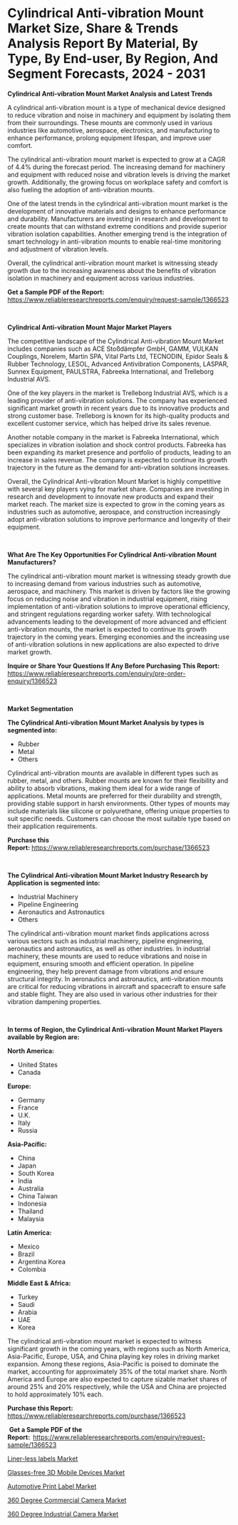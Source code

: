 <p><h1>Cylindrical Anti-vibration Mount Market Size, Share & Trends Analysis Report By Material, By Type, By End-user, By Region, And Segment Forecasts, 2024 - 2031</h1></p><p><strong>Cylindrical Anti-vibration Mount Market Analysis and Latest Trends</strong></p>
<p><p>A cylindrical anti-vibration mount is a type of mechanical device designed to reduce vibration and noise in machinery and equipment by isolating them from their surroundings. These mounts are commonly used in various industries like automotive, aerospace, electronics, and manufacturing to enhance performance, prolong equipment lifespan, and improve user comfort.</p><p>The cylindrical anti-vibration mount market is expected to grow at a CAGR of 4.4% during the forecast period. The increasing demand for machinery and equipment with reduced noise and vibration levels is driving the market growth. Additionally, the growing focus on workplace safety and comfort is also fueling the adoption of anti-vibration mounts.</p><p>One of the latest trends in the cylindrical anti-vibration mount market is the development of innovative materials and designs to enhance performance and durability. Manufacturers are investing in research and development to create mounts that can withstand extreme conditions and provide superior vibration isolation capabilities. Another emerging trend is the integration of smart technology in anti-vibration mounts to enable real-time monitoring and adjustment of vibration levels.</p><p>Overall, the cylindrical anti-vibration mount market is witnessing steady growth due to the increasing awareness about the benefits of vibration isolation in machinery and equipment across various industries.</p></p>
<p><strong>Get a Sample PDF of the Report:&nbsp;</strong> <a href="https://www.reliableresearchreports.com/enquiry/request-sample/1366523">https://www.reliableresearchreports.com/enquiry/request-sample/1366523</a></p>
<p>&nbsp;</p>
<p><strong>Cylindrical Anti-vibration Mount Major Market Players</strong></p>
<p><p>The competitive landscape of the Cylindrical Anti-vibration Mount Market includes companies such as ACE Stoßdämpfer GmbH, GAMM, VULKAN Couplings, Norelem, Martin SPA, Vital Parts Ltd, TECNODIN, Epidor Seals & Rubber Technology, LESOL, Advanced Antivibration Components, LASPAR, Sunnex Equipment, PAULSTRA, Fabreeka International, and Trelleborg Industrial AVS.</p><p>One of the key players in the market is Trelleborg Industrial AVS, which is a leading provider of anti-vibration solutions. The company has experienced significant market growth in recent years due to its innovative products and strong customer base. Trelleborg is known for its high-quality products and excellent customer service, which has helped drive its sales revenue.</p><p>Another notable company in the market is Fabreeka International, which specializes in vibration isolation and shock control products. Fabreeka has been expanding its market presence and portfolio of products, leading to an increase in sales revenue. The company is expected to continue its growth trajectory in the future as the demand for anti-vibration solutions increases.</p><p>Overall, the Cylindrical Anti-vibration Mount Market is highly competitive with several key players vying for market share. Companies are investing in research and development to innovate new products and expand their market reach. The market size is expected to grow in the coming years as industries such as automotive, aerospace, and construction increasingly adopt anti-vibration solutions to improve performance and longevity of their equipment.</p></p>
<p>&nbsp;</p>
<p><strong>What Are The Key Opportunities For Cylindrical Anti-vibration Mount Manufacturers?</strong></p>
<p><p>The cylindrical anti-vibration mount market is witnessing steady growth due to increasing demand from various industries such as automotive, aerospace, and machinery. This market is driven by factors like the growing focus on reducing noise and vibration in industrial equipment, rising implementation of anti-vibration solutions to improve operational efficiency, and stringent regulations regarding worker safety. With technological advancements leading to the development of more advanced and efficient anti-vibration mounts, the market is expected to continue its growth trajectory in the coming years. Emerging economies and the increasing use of anti-vibration solutions in new applications are also expected to drive market growth.</p></p>
<p><strong>Inquire or Share Your Questions If Any Before Purchasing This Report:</strong> <a href="https://www.reliableresearchreports.com/enquiry/pre-order-enquiry/1366523">https://www.reliableresearchreports.com/enquiry/pre-order-enquiry/1366523</a></p>
<p>&nbsp;</p>
<p><strong>Market Segmentation</strong></p>
<p><strong>The Cylindrical Anti-vibration Mount Market Analysis by types is segmented into:</strong></p>
<p><ul><li>Rubber</li><li>Metal</li><li>Others</li></ul></p>
<p><p>Cylindrical anti-vibration mounts are available in different types such as rubber, metal, and others. Rubber mounts are known for their flexibility and ability to absorb vibrations, making them ideal for a wide range of applications. Metal mounts are preferred for their durability and strength, providing stable support in harsh environments. Other types of mounts may include materials like silicone or polyurethane, offering unique properties to suit specific needs. Customers can choose the most suitable type based on their application requirements.</p></p>
<p><strong>Purchase this Report:&nbsp;</strong><a href="https://www.reliableresearchreports.com/purchase/1366523">https://www.reliableresearchreports.com/purchase/1366523</a></p>
<p>&nbsp;</p>
<p><strong>The Cylindrical Anti-vibration Mount Market Industry Research by Application is segmented into:</strong></p>
<p><ul><li>Industrial Machinery</li><li>Pipeline Engineering</li><li>Aeronautics and Astronautics</li><li>Others</li></ul></p>
<p><p>The cylindrical anti-vibration mount market finds applications across various sectors such as industrial machinery, pipeline engineering, aeronautics and astronautics, as well as other industries. In industrial machinery, these mounts are used to reduce vibrations and noise in equipment, ensuring smooth and efficient operation. In pipeline engineering, they help prevent damage from vibrations and ensure structural integrity. In aeronautics and astronautics, anti-vibration mounts are critical for reducing vibrations in aircraft and spacecraft to ensure safe and stable flight. They are also used in various other industries for their vibration dampening properties.</p></p>
<p>&nbsp;</p>
<p><strong>In terms of Region, the Cylindrical Anti-vibration Mount Market Players available by Region are:</strong></p>
<p>
    <p> <strong> North America: </strong>
        <ul>
            <li>United States</li>
            <li>Canada</li>
        </ul>
        </p> 
    <p> <strong> Europe: </strong>
        <ul>
            <li>Germany</li>
            <li>France</li>
            <li>U.K.</li>
            <li>Italy</li>
            <li>Russia</li>
        </ul>
        </p> 
    <p> <strong> Asia-Pacific: </strong>
        <ul>
            <li>China</li>
            <li>Japan</li>
            <li>South Korea</li>
            <li>India</li>
            <li>Australia</li>
            <li>China Taiwan</li>
            <li>Indonesia</li>
            <li>Thailand</li>
            <li>Malaysia</li>
        </ul>
        </p> 
    <p> <strong> Latin America: </strong>
        <ul>
            <li>Mexico</li>
            <li>Brazil</li>
            <li>Argentina Korea</li>
            <li>Colombia</li>
        </ul>
        </p> 
    <p> <strong> Middle East & Africa: </strong>
        <ul>
            <li>Turkey</li>
            <li>Saudi</li>
            <li>Arabia</li>
            <li>UAE</li>
            <li>Korea</li>
        </ul>
    </p>
    </p>
<p><p>The cylindrical anti-vibration mount market is expected to witness significant growth in the coming years, with regions such as North America, Asia-Pacific, Europe, USA, and China playing key roles in driving market expansion. Among these regions, Asia-Pacific is poised to dominate the market, accounting for approximately 35% of the total market share. North America and Europe are also expected to capture sizable market shares of around 25% and 20% respectively, while the USA and China are projected to hold approximately 10% each.</p></p>
<p><strong>Purchase this Report: </strong><a href="https://www.reliableresearchreports.com/purchase/1366523">https://www.reliableresearchreports.com/purchase/1366523</a></p>
<p>&nbsp;<strong>Get a Sample PDF of the Report:&nbsp;&nbsp;</strong><a href="https://www.reliableresearchreports.com/enquiry/request-sample/1366523">https://www.reliableresearchreports.com/enquiry/request-sample/1366523</a></p>
<p><strong></strong></p>
<p><p><a href="https://github.com/gdfhhhj/Market-Research-Report-List-3/blob/main/liner-less-labels-market.md">Liner-less labels Market</a></p><p><a href="https://medium.com/@carolekunde/glasses-free-3d-mobile-devices-market-comprehensive-assessment-by-type-application-and-geography-b93ff978b7ac">Glasses-free 3D Mobile Devices Market</a></p><p><a href="https://github.com/RichRobinson5/Market-Research-Report-List-3/blob/main/automotive-print-label-market.md">Automotive Print Label Market</a></p><p><a href="https://medium.com/@carolekunde/360-degree-commercial-camera-market-size-reveals-the-best-marketing-channels-in-global-industry-4ed8f91e0351">360 Degree Commercial Camera Market</a></p><p><a href="https://medium.com/@carolekunde/360-degree-industrial-camera-market-size-market-outlook-and-market-forecast-2024-to-2031-67563ebe59fd">360 Degree Industrial Camera Market</a></p></p>